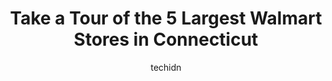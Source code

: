 ---
layout: ampstory
image: https://i0.wp.com/www.statenavi.com/wp-content/uploads/2023/05/walmart-0-in-connecticut-1685170353.jpeg?resize=640,853
author: techidn
featured: false
description: If you happen to be in Connecticut, USA, and looking for a massive Walmart store to fulfill your shopping needs, youre in luck! Weve compiled a list of the top five Largest Walmart locatio
title: Take a Tour of the 5 Largest Walmart Stores in Connecticut
cover:
   title: Take a Tour of the 5 Largest Walmart Stores in Connecticut
   subtitle: STATENAVI
   background: https://www.statenavi.com/wp-content/uploads/2023/05/walmart-0-in-connecticut-1685170353.jpeg

pages: 
 - layout: thirds
   top: <h1>#1 Walmart Supercenter</h1>
   bottom: "<p>I would skip this location if you have other options. The produce is either never restocked or, rotten or simply not attractive. I understand that its cheaper but I th</p>"
   background: https://www.statenavi.com/wp-content/uploads/2023/05/walmart-1-in-connecticut-1685170354.jpeg
   backgroundblur: true
 - layout: thirds
   top: <h1>#2 Walmart</h1>
   bottom: "<p>I have always had a pleasant experience shopping at this Walmart location. The sales associates are helpful and pleasant to me and the store is clean. I like browsing the</p>"
   background: https://www.statenavi.com/wp-content/uploads/2023/05/walmart-2-in-connecticut-1685170355.jpeg
   cta:
      link: https://www.statenavi.com/take-a-tour-of-the-5-largest-walmart-stores-in-connecticut/
      text: Take a Tour of the 5 Largest Walmart Stores in Connecticut
 - layout: thirds
   top: <h1>#3 Walmart Supercenter</h1>
   bottom: "<p>44 Prospect Hill Rd, East Windsor, CT 06088, United States</p>"
   background: https://www.statenavi.com/wp-content/uploads/2023/05/walmart-3-in-connecticut-1685170355.jpeg
   cta:
      link: https://www.statenavi.com/take-a-tour-of-the-5-largest-walmart-stores-in-connecticut/
      text: Take a Tour of the 5 Largest Walmart Stores in Connecticut
 - layout: thirds
   top: <h1>#4 Walmart</h1>
   bottom: "<p>150 Barnum Avenue Cutoff, Stratford, CT 06614, United States</p>"
   background: https://images.unsplash.com/photo-1597773150796-e5c14ebecbf5?ixlib=rb-4.0.3&ixid=MnwxMjA3fDB8MHxwaG90by1wYWdlfHx8fGVufDB8fHx8&auto=format&fit=crop&w=640&h=853&q=80
   cta:
      link: https://www.statenavi.com/take-a-tour-of-the-5-largest-walmart-stores-in-connecticut/
      text: Take a Tour of the 5 Largest Walmart Stores in Connecticut
 - layout: thirds
   top: <h1>#5 Walmart Supercenter</h1>
   bottom: "<p>844 N Colony Rd, Wallingford, CT 06492, United States</p>"
   background: https://images.unsplash.com/photo-1515405295579-ba7b45403062?ixlib=rb-4.0.3&ixid=MnwxMjA3fDB8MHxwaG90by1wYWdlfHx8fGVufDB8fHx8&auto=format&fit=crop&w=640&h=853&q=80
   cta:
      link: https://www.statenavi.com/take-a-tour-of-the-5-largest-walmart-stores-in-connecticut/
      text: Take a Tour of the 5 Largest Walmart Stores in Connecticut
 - layout: thirds
   top: <h1>#6 Walmart Supercenter</h1>
   bottom: "<p>315 Foxon Blvd, New Haven, CT 06513, United States</p>"
   background: https://images.unsplash.com/photo-1574169208507-84376144848b?ixlib=rb-4.0.3&ixid=MnwxMjA3fDB8MHxwaG90by1wYWdlfHx8fGVufDB8fHx8&auto=format&fit=crop&w=640&h=853&q=80
   cta:
      link: https://www.statenavi.com/take-a-tour-of-the-5-largest-walmart-stores-in-connecticut/
      text: Take a Tour of the 5 Largest Walmart Stores in Connecticut
 - layout: thirds
   top: <h1>#7 Walmart</h1>
   bottom: "<p>3164 Berlin Turnpike, Newington, CT 06111, United States</p>"
   background: https://images.unsplash.com/photo-1614648718611-0635f29016cb?ixlib=rb-4.0.3&ixid=MnwxMjA3fDB8MHxwaG90by1wYWdlfHx8fGVufDB8fHx8&auto=format&fit=crop&w=640&h=853&q=80
   cta:
      link: https://www.statenavi.com/take-a-tour-of-the-5-largest-walmart-stores-in-connecticut/
      text: Take a Tour of the 5 Largest Walmart Stores in Connecticut
 - layout: thirds
   middle: Continue reading...
   background: https://plus.unsplash.com/premium_photo-1664640458616-3c74f8cb4589?ixlib=rb-4.0.3&ixid=MnwxMjA3fDB8MHxwaG90by1wYWdlfHx8fGVufDB8fHx8&auto=format&fit=crop&w=640&h=853&q=80
   cta:
      link: https://www.statenavi.com/take-a-tour-of-the-5-largest-walmart-stores-in-connecticut/
      text: Take a Tour of the 5 Largest Walmart Stores in Connecticut
      
---